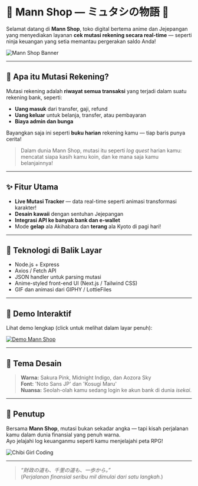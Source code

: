 # 🌸 Mann Shop — ミュタシの物語 🌸

Selamat datang di **Mann Shop**, toko digital bertema anime dan Jejepangan yang menyediakan layanan **cek mutasi rekening secara real-time** — seperti ninja keuangan yang setia memantau pergerakan saldo Anda!

![Mann Shop Banner](https://i.supa.codes/Bg2cod)

---

## 🧾 Apa itu Mutasi Rekening?

Mutasi rekening adalah **riwayat semua transaksi** yang terjadi dalam suatu rekening bank, seperti:

- **Uang masuk** dari transfer, gaji, refund
- **Uang keluar** untuk belanja, transfer, atau pembayaran
- **Biaya admin dan bunga**
  
Bayangkan saja ini seperti **buku harian** rekening kamu — tiap baris punya cerita!

> Dalam dunia Mann Shop, mutasi itu seperti _log quest_ harian kamu: mencatat siapa kasih kamu koin, dan ke mana saja kamu belanjainnya!

---

## ✨ Fitur Utama

- **Live Mutasi Tracker** — data real-time seperti animasi transformasi karakter!
- **Desain kawaii** dengan sentuhan Jejepangan
- **Integrasi API ke banyak bank dan e-wallet**
- Mode **gelap** ala Akihabara dan **terang** ala Kyoto di pagi hari!

---

## 🔧 Teknologi di Balik Layar

- Node.js + Express
- Axios / Fetch API
- JSON handler untuk parsing mutasi
- Anime-styled front-end UI (Next.js / Tailwind CSS)
- GIF dan animasi dari GIPHY / LottieFiles

---

## 🌈 Demo Interaktif

Lihat demo lengkap (click untuk melihat dalam layar penuh):

[![Demo Mann Shop](https://media.giphy.com/media/PMV7yFWjE4rIs/giphy.gif)](https://mannshop.example.com)

---

## 🗾 Tema Desain

> **Warna:** Sakura Pink, Midnight Indigo, dan Aozora Sky  
> **Font:** 'Noto Sans JP' dan 'Kosugi Maru'  
> **Nuansa:** Seolah-olah kamu sedang login ke akun bank di dunia _isekai_.

---

## 💬 Penutup

Bersama **Mann Shop**, mutasi bukan sekadar angka — tapi kisah perjalanan kamu dalam dunia finansial yang penuh warna.  
Ayo jelajahi log keuanganmu seperti kamu menjelajahi peta RPG!

![Chibi Girl Coding](https://media.giphy.com/media/3oriO0OEd9QIDdllqo/giphy.gif)

---

> _“財政の道も、千里の道も、一歩から。”_  
> (_Perjalanan finansial seribu mil dimulai dari satu langkah._)
